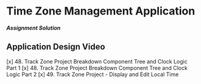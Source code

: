 # Time Zone Management Application

**_Assignment Solution_**

## Application Design Video

[x] 48. Track Zone Project Breakdown Component Tree and Clock Logic Part 1
[x] 48. Track Zone Project Breakdown Component Tree and Clock Logic Part 2
[x] 49. Track Zone Project - Display and Edit Local Time
